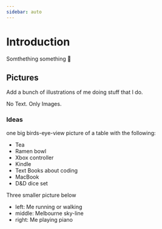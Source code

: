 ```yaml
---
sidebar: auto
---
```


# Introduction

Somthething something :horse:

## Pictures

Add a bunch of illustrations of me doing stuff that I do.

No Text. Only Images.

### Ideas

one big birds-eye-view picture of a table with the following:

- Tea
- Ramen bowl
- Xbox controller
- Kindle
- Text Books about coding
- MacBook
- D&D dice set

Three smaller picture below

- left: Me running or walking
- middle: Melbourne sky-line
- right: Me playing piano

